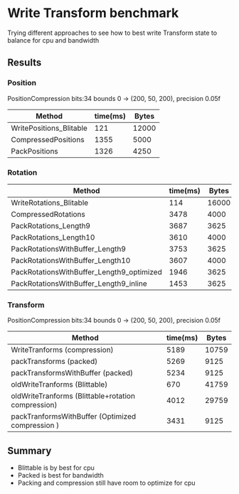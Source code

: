 # Write Transform benchmark

Trying different approaches to see how to best write Transform state to balance for cpu and bandwidth

## Results 

### Position
PositionCompression bits:34
bounds 0 -> (200, 50, 200),
precision 0.05f

Method                  | time(ms) | Bytes
------------------------|----------|-------
WritePositions_Blitable |  121     | 12000
CompressedPositions     | 1355     |  5000
PackPositions           | 1326     |  4250

### Rotation

Method                                    | time(ms) | Bytes
------------------------------------------|----------|-------
WriteRotations_Blitable                   |  114     | 16000
CompressedRotations                       | 3478     |  4000
PackRotations_Length9                     | 3687     |  3625
PackRotations_Length10                    | 3610     |  4000
PackRotationsWithBuffer_Length9           | 3753     |  3625
PackRotationsWithBuffer_Length10          | 3607     |  4000
PackRotationsWithBuffer_Length9_optimized | 1946     |  3625
PackRotationsWithBuffer_Length9_inline    | 1453     |  3625

### Transform
PositionCompression bits:34
bounds 0 -> (200, 50, 200),
precision 0.05f

Method                                             | time(ms) | Bytes
---------------------------------------------------|----------|-------
WriteTranforms (compression)                       | 5189     | 10759
packTransforms (packed)                            | 5269     |  9125
packTransformsWithBuffer (packed)                  | 5234     |  9125 
oldWriteTranforms (Blittable)                      |  670     | 41759
oldWriteTranforms (Blittable+rotation compression) | 4012     | 29759
packTranformsWithBuffer (Optimized compression )   | 3431     |  9125


## Summary

- Blittable is by best for cpu
- Packed is best for bandwidth
- Packing and compression still have room to optimize for cpu